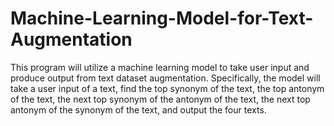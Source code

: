 # Machine-Learning-Model-for-Text-Augmentation
This program will utilize a machine learning model to take user input and
produce output from text dataset augmentation. Specifically, the model will take a
user input of a text, find the top synonym of the text, the top antonym of the text,
the next top synonym of the antonym of the text, the next top antonym of the synonym
of the text, and output the four texts.
